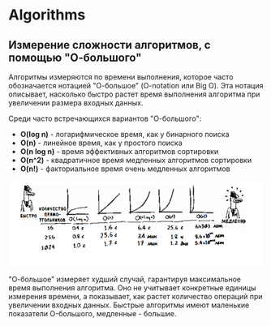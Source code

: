 # Algorithms

## Измерение сложности алгоритмов, с помощью "О-большого"

Алгоритмы измеряются по времени выполнения, которое часто обозначается нотацией "О-большое" (O-notation или Big O). Эта нотация описывает, насколько быстро растет время выполнения алгоритма при увеличении размера входных данных.

Среди часто встречающихся вариантов "О-большого":

- **O(log n)** - логарифмическое время, как у бинарного поиска
- **O(n)** - линейное время, как у простого поиска
- **O(n log n)** - время эффективных алгоритмов сортировки
- **O(n^2)** - квадратичное время медленных алгоритмов сортировки
- **O(n!)** - факториальное время очень медленных алгоритмов

![alt text](./src/assets/photo/bigO.png)

"О-большое" измеряет худший случай, гарантируя максимальное время выполнения алгоритма. Оно не учитывает конкретные единицы измерения времени, а показывает, как растет количество операций при увеличении входных данных. Быстрые алгоритмы имеют маленькие показатели O-большого, медленные - большие.
